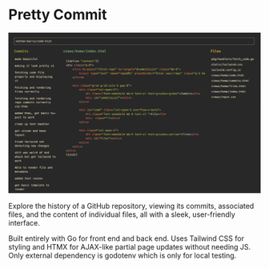 # Pretty Commit

![Pretty Commit Overview](/static/readme.png)

Explore the history of a GitHub repository, viewing its commits, associated files, and the content of individual files, all with a sleek, user-friendly interface.

Built entirely with Go for front end and back end. Uses Tailwind CSS for styling and HTMX for AJAX-like partial page updates without needing JS. Only external dependency is godotenv which is only for local testing.
